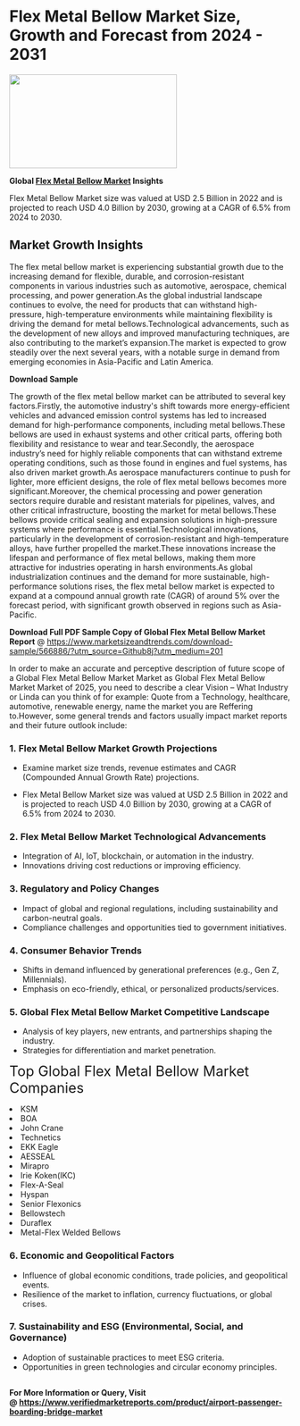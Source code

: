 <H1>Flex Metal Bellow Market Size, Growth and Forecast from 2024 - 2031</H1><img class="aligncenter size-medium wp-image-584254" src="https://thirdeyenews.in/wp-content/uploads/2024/09/Global-Market-Research-300x168.jpeg" alt="" width="300" height="168" /><p><strong>Global&nbsp;<a href="https://www.marketsizeandtrends.com/download-sample/566886/?utm_source=Github8j?utm_medium=201">Flex Metal Bellow Market</a> Insights</strong></p><p>Flex Metal Bellow Market size was valued at USD 2.5 Billion in 2022 and is projected to reach USD 4.0 Billion by 2030, growing at a CAGR of 6.5% from 2024 to 2030.</p><p><h2>Market Growth Insights</h2> <p>The flex metal bellow market is experiencing substantial growth due to the increasing demand for flexible, durable, and corrosion-resistant components in various industries such as automotive, aerospace, chemical processing, and power generation.As the global industrial landscape continues to evolve, the need for products that can withstand high-pressure, high-temperature environments while maintaining flexibility is driving the demand for metal bellows.Technological advancements, such as the development of new alloys and improved manufacturing techniques, are also contributing to the market’s expansion.The market is expected to grow steadily over the next several years, with a notable surge in demand from emerging economies in Asia-Pacific and Latin America.</p> <p><strong>Download Sample</strong></p> <p>The growth of the flex metal bellow market can be attributed to several key factors.Firstly, the automotive industry's shift towards more energy-efficient vehicles and advanced emission control systems has led to increased demand for high-performance components, including metal bellows.These bellows are used in exhaust systems and other critical parts, offering both flexibility and resistance to wear and tear.Secondly, the aerospace industry’s need for highly reliable components that can withstand extreme operating conditions, such as those found in engines and fuel systems, has also driven market growth.As aerospace manufacturers continue to push for lighter, more efficient designs, the role of flex metal bellows becomes more significant.Moreover, the chemical processing and power generation sectors require durable and resistant materials for pipelines, valves, and other critical infrastructure, boosting the market for metal bellows.These bellows provide critical sealing and expansion solutions in high-pressure systems where performance is essential.Technological innovations, particularly in the development of corrosion-resistant and high-temperature alloys, have further propelled the market.These innovations increase the lifespan and performance of flex metal bellows, making them more attractive for industries operating in harsh environments.As global industrialization continues and the demand for more sustainable, high-performance solutions rises, the flex metal bellow market is expected to expand at a compound annual growth rate (CAGR) of around 5% over the forecast period, with significant growth observed in regions such as Asia-Pacific.<p><span class=""><strong>Download Full PDF Sample Copy of Global Flex Metal Bellow Market Report</strong> @ <a href="https://www.marketsizeandtrends.com/download-sample/566886/?utm_source=Github8j?utm_medium=201" target="_blank">https://www.marketsizeandtrends.com/download-sample/566886/?utm_source=Github8j?utm_medium=201</a></span></p><p>In order to make an accurate and perceptive description of future scope of a Global&nbsp;Flex Metal Bellow Market Market as Global&nbsp;Flex Metal Bellow Market Market of 2025, you need to describe a clear Vision &ndash; What Industry or Linda can you think of for example: Quote from a Technology, healthcare, automotive, renewable energy, name the market you are Reffering to.However, some general trends and factors usually impact market reports and their future outlook include:</p><h3>1.&nbsp;<strong>Flex Metal Bellow Market Growth Projections</strong></h3><ul><li>Examine market size trends, revenue estimates and CAGR (Compounded Annual Growth Rate) projections.</li><li><p>Flex Metal Bellow Market size was valued at USD 2.5 Billion in 2022 and is projected to reach USD 4.0 Billion by 2030, growing at a CAGR of 6.5% from 2024 to 2030.</p></li></ul><h3>2.&nbsp;<strong>Flex Metal Bellow Market Technological Advancements</strong></h3><ul><li>Integration of AI, IoT, blockchain, or automation in the industry.</li><li>Innovations driving cost reductions or improving efficiency.</li></ul><h3>3.&nbsp;<strong>Regulatory and Policy Changes</strong></h3><ul><li>Impact of global and regional regulations, including sustainability and carbon-neutral goals.</li><li>Compliance challenges and opportunities tied to government initiatives.</li></ul><h3>4.&nbsp;<strong>Consumer Behavior Trends</strong></h3><ul><li>Shifts in demand influenced by generational preferences (e.g., Gen Z, Millennials).</li><li>Emphasis on eco-friendly, ethical, or personalized products/services.</li></ul><h3>5.&nbsp;<strong>Global Flex Metal Bellow Market Competitive Landscape</strong></h3><ul><li>Analysis of key players, new entrants, and partnerships shaping the industry.</li><li>Strategies for differentiation and market penetration.</li></ul><p data-pm-slice="1 1 []"><span style="color: inherit; font-family: inherit; font-size: 25px;">Top Global Flex Metal Bellow Market Companies</span></p><div class="" data-test-id=""><p><li>KSM</li><li> BOA</li><li> John Crane</li><li> Technetics</li><li> EKK Eagle</li><li> AESSEAL</li><li> Mirapro</li><li> Irie Koken(IKC)</li><li> Flex-A-Seal</li><li> Hyspan</li><li> Senior Flexonics</li><li> Bellowstech</li><li> Duraflex</li><li> Metal-Flex Welded Bellows</li></p></div><h3>6.&nbsp;<strong>Economic and Geopolitical Factors</strong></h3><ul><li>Influence of global economic conditions, trade policies, and geopolitical events.</li><li>Resilience of the market to inflation, currency fluctuations, or global crises.</li></ul><h3>7.&nbsp;<strong>Sustainability and ESG (Environmental, Social, and Governance)</strong></h3><ul><li>Adoption of sustainable practices to meet ESG criteria.</li><li>Opportunities in green technologies and circular economy principles.</li></ul><h2><strong style="font-size: 14px;">For More Information or Query, Visit @&nbsp;</strong><a style="background-color: #ffffff; font-size: 14px;" href="https://www.marketsizeandtrends.com/report/flex-metal-bellow-market/" target="_blank">https://www.verifiedmarketreports.com/product/airport-passenger-boarding-bridge-market</a></h2>
